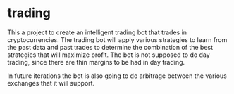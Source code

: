 # trading


This a project to create an intelligent trading bot that trades in cryptocurrencies.
The trading bot will apply various strategies to learn from the past data and past trades to determine 
the combination of the best strategies that will maximize profit. The bot is not supposed to do 
day trading, since there are thin margins to be had in day trading. 

In future iterations the bot is also going to do arbitrage between the various 
exchanges that it will support. 